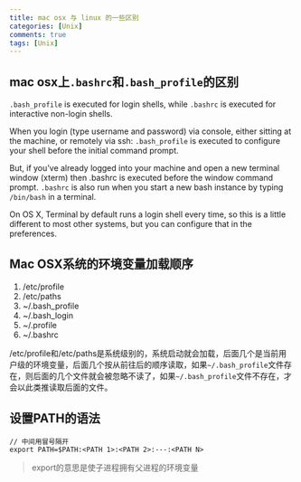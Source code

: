 ```yaml
---
title: mac osx 与 linux 的一些区别
categories: [Unix]
comments: true
tags: [Unix]
---
```


## mac osx上`.bashrc`和`.bash_profile`的区别

`.bash_profile` is executed for login shells, while `.bashrc` is executed for interactive non-login shells.

When you login (type username and password) via console, either sitting at the machine, or remotely via ssh: `.bash_profile` is executed to configure your shell before the initial command prompt.

But, if you’ve already logged into your machine and open a new terminal window (xterm) then .bashrc is executed before the window command prompt. `.bashrc` is also run when you start a new bash instance by typing `/bin/bash` in a terminal.

On OS X, Terminal by default runs a login shell every time, so this is a little different to most other systems, but you can configure that in the preferences.

## Mac OSX系统的环境变量加载顺序

1. /etc/profile
2. /etc/paths
3. ~/.bash_profile
4. ~/.bash_login
5. ~/.profile
6. ~/.bashrc

/etc/profile和/etc/paths是系统级别的，系统启动就会加载，后面几个是当前用户级的环境变量，后面几个按从前往后的顺序读取，如果`~/.bash_profile`文件存在，则后面的几个文件就会被忽略不读了，如果`~/.bash_profile`文件不存在，才会以此类推读取后面的文件。

## 设置PATH的语法

```
// 中间用冒号隔开
export PATH=$PATH:<PATH 1>:<PATH 2>:---:<PATH N>
```

>export的意思是使子进程拥有父进程的环境变量

